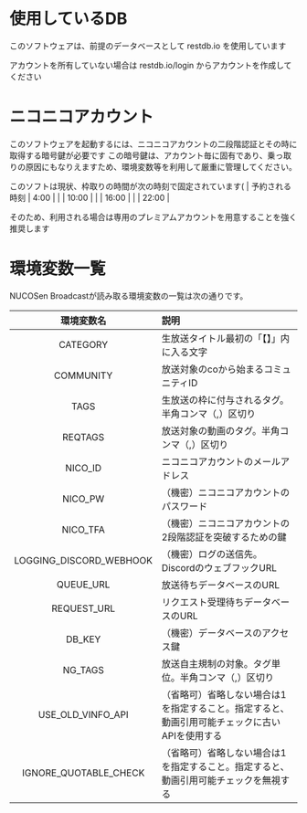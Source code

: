 # 使用しているDB
このソフトウェアは、前提のデータベースとして restdb.io を使用しています

アカウントを所有していない場合は restdb.io/login からアカウントを作成してください
# ニコニコアカウント
このソフトウェアを起動するには、ニコニコアカウントの二段階認証とその時に取得する暗号鍵が必要です
この暗号鍵は、アカウント毎に固有であり、乗っ取りの原因にもなりえますため、環境変数等を利用して厳重に管理してください。

このソフトは現状、枠取りの時間が次の時刻で固定されています(
| 予約される時刻 | 4:00 |
| | 10:00 |
| | 16:00 |
| | 22:00 |

そのため、利用される場合は専用のプレミアムアカウントを用意することを強く推奨します
# 環境変数一覧
NUCOSen Broadcastが読み取る環境変数の一覧は次の通りです。

| 環境変数名 | 説明 |
| :--: | :-- |
| CATEGORY | 生放送タイトル最初の「【】」内に入る文字 |
| COMMUNITY | 放送対象のcoから始まるコミュニティID |
| TAGS | 生放送の枠に付与されるタグ。半角コンマ（,）区切り |
| REQTAGS | 放送対象の動画のタグ。半角コンマ（,）区切り |
| NICO_ID | ニコニコアカウントのメールアドレス |
| NICO_PW | （機密）ニコニコアカウントのパスワード |
| NICO_TFA | （機密）ニコニコアカウントの2段階認証を突破するための鍵 |
| LOGGING_DISCORD_WEBHOOK | （機密）ログの送信先。DiscordのウェブフックURL |
| QUEUE_URL | 放送待ちデータベースのURL |
| REQUEST_URL | リクエスト受理待ちデータベースのURL |
| DB_KEY | （機密）データベースのアクセス鍵 |
| NG_TAGS | 放送自主規制の対象。タグ単位。半角コンマ（,）区切り |
| USE_OLD_VINFO_API | （省略可）省略しない場合は1を指定すること。指定すると、動画引用可能チェックに古いAPIを使用する |
| IGNORE_QUOTABLE_CHECK | （省略可）省略しない場合は1を指定すること。指定すると、動画引用可能チェックを無視する |
